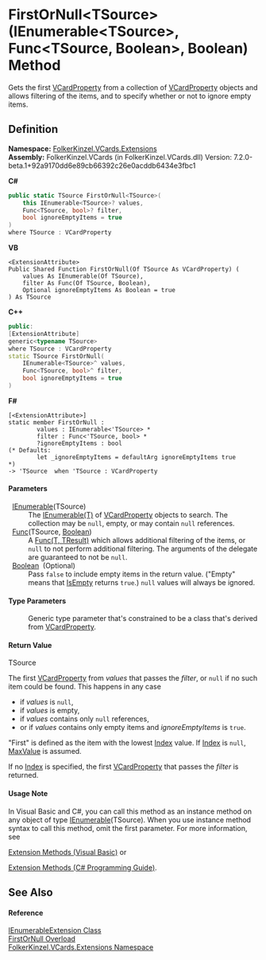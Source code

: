 # FirstOrNull&lt;TSource&gt;(IEnumerable&lt;TSource&gt;, Func&lt;TSource, Boolean&gt;, Boolean) Method


Gets the first <a href="e1395eb9-792c-c4d8-ee22-97939a91c58e.md">VCardProperty</a> from a collection of <a href="e1395eb9-792c-c4d8-ee22-97939a91c58e.md">VCardProperty</a> objects and allows filtering of the items, and to specify whether or not to ignore empty items.



## Definition
**Namespace:** <a href="ea6bb853-85f2-e58b-0429-68b3fa762c9a.md">FolkerKinzel.VCards.Extensions</a>  
**Assembly:** FolkerKinzel.VCards (in FolkerKinzel.VCards.dll) Version: 7.2.0-beta.1+92a9170dd6e89cb66392c26e0acddb6434e3fbc1

**C#**
``` C#
public static TSource FirstOrNull<TSource>(
	this IEnumerable<TSource>? values,
	Func<TSource, bool>? filter,
	bool ignoreEmptyItems = true
)
where TSource : VCardProperty

```
**VB**
``` VB
<ExtensionAttribute>
Public Shared Function FirstOrNull(Of TSource As VCardProperty) ( 
	values As IEnumerable(Of TSource),
	filter As Func(Of TSource, Boolean),
	Optional ignoreEmptyItems As Boolean = true
) As TSource
```
**C++**
``` C++
public:
[ExtensionAttribute]
generic<typename TSource>
where TSource : VCardProperty
static TSource FirstOrNull(
	IEnumerable<TSource>^ values, 
	Func<TSource, bool>^ filter, 
	bool ignoreEmptyItems = true
)
```
**F#**
``` F#
[<ExtensionAttribute>]
static member FirstOrNull : 
        values : IEnumerable<'TSource> * 
        filter : Func<'TSource, bool> * 
        ?ignoreEmptyItems : bool 
(* Defaults:
        let _ignoreEmptyItems = defaultArg ignoreEmptyItems true
*)
-> 'TSource  when 'TSource : VCardProperty
```



#### Parameters
<dl><dt>  <a href="https://learn.microsoft.com/dotnet/api/system.collections.generic.ienumerable-1" target="_blank" rel="noopener noreferrer">IEnumerable</a>(TSource)</dt><dd>The <a href="https://learn.microsoft.com/dotnet/api/system.collections.generic.ienumerable-1" target="_blank" rel="noopener noreferrer">IEnumerable(T)</a> of <a href="e1395eb9-792c-c4d8-ee22-97939a91c58e.md">VCardProperty</a> objects to search. The collection may be <code>null</code>, empty, or may contain <code>null</code> references.</dd><dt>  <a href="https://learn.microsoft.com/dotnet/api/system.func-2" target="_blank" rel="noopener noreferrer">Func</a>(TSource, <a href="https://learn.microsoft.com/dotnet/api/system.boolean" target="_blank" rel="noopener noreferrer">Boolean</a>)</dt><dd>A <a href="https://learn.microsoft.com/dotnet/api/system.func-2" target="_blank" rel="noopener noreferrer">Func(T, TResult)</a> which allows additional filtering of the items, or <code>null</code> to not perform additional filtering. The arguments of the delegate are guaranteed to not be <code>null</code>.</dd><dt>  <a href="https://learn.microsoft.com/dotnet/api/system.boolean" target="_blank" rel="noopener noreferrer">Boolean</a>  (Optional)</dt><dd>Pass <code>false</code> to include empty items in the return value. ("Empty" means that <a href="2a29e617-7cc7-2352-75f6-ea22e96afdc3.md">IsEmpty</a> returns <code>true</code>.) <code>null</code> values will always be ignored.</dd></dl>

#### Type Parameters
<dl><dt /><dd>Generic type parameter that's constrained to be a class that's derived from <a href="e1395eb9-792c-c4d8-ee22-97939a91c58e.md">VCardProperty</a>.</dd></dl>

#### Return Value
TSource  

The first <a href="e1395eb9-792c-c4d8-ee22-97939a91c58e.md">VCardProperty</a> from *values* that passes the *filter*, or `null` if no such item could be found. This happens in any case
<ul><li>if <em>values</em> is <code>null</code>,</li><li>if <em>values</em> is empty,</li><li>if <em>values</em> contains only <code>null</code> references,</li><li>or if <em>values</em> contains only empty items and <em>ignoreEmptyItems</em> is <code>true</code>.</li></ul>


"First" is defined as the item with the lowest <a href="70c82664-4c95-c20f-f819-7fba4087eead.md">Index</a> value. If <a href="70c82664-4c95-c20f-f819-7fba4087eead.md">Index</a> is `null`, <a href="https://learn.microsoft.com/dotnet/api/system.int32.maxvalue" target="_blank" rel="noopener noreferrer">MaxValue</a> is assumed.

If no <a href="70c82664-4c95-c20f-f819-7fba4087eead.md">Index</a> is specified, the first <a href="e1395eb9-792c-c4d8-ee22-97939a91c58e.md">VCardProperty</a> that passes the *filter* is returned.


#### Usage Note
In Visual Basic and C#, you can call this method as an instance method on any object of type <a href="https://learn.microsoft.com/dotnet/api/system.collections.generic.ienumerable-1" target="_blank" rel="noopener noreferrer">IEnumerable</a>(TSource). When you use instance method syntax to call this method, omit the first parameter. For more information, see <a href="https://docs.microsoft.com/dotnet/visual-basic/programming-guide/language-features/procedures/extension-methods" target="_blank" rel="noopener noreferrer">

Extension Methods (Visual Basic)</a> or <a href="https://docs.microsoft.com/dotnet/csharp/programming-guide/classes-and-structs/extension-methods" target="_blank" rel="noopener noreferrer">

Extension Methods (C# Programming Guide)</a>.

## See Also


#### Reference
<a href="c35d9134-4046-9ae5-662b-f2be39e4b469.md">IEnumerableExtension Class</a>  
<a href="9a8fe240-21bf-f598-8bd9-0aeec7e4f552.md">FirstOrNull Overload</a>  
<a href="ea6bb853-85f2-e58b-0429-68b3fa762c9a.md">FolkerKinzel.VCards.Extensions Namespace</a>  
